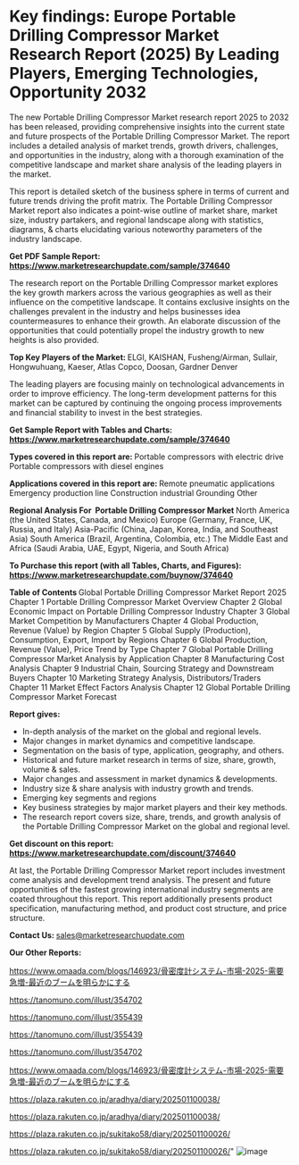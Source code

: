# Key findings: Europe Portable Drilling Compressor Market Research Report (2025) By Leading Players, Emerging Technologies, Opportunity 2032

The new Portable Drilling Compressor Market research report 2025 to 2032 has been released, providing comprehensive insights into the current state and future prospects of the Portable Drilling Compressor Market. The report includes a detailed analysis of market trends, growth drivers, challenges, and opportunities in the industry, along with a thorough examination of the competitive landscape and market share analysis of the leading players in the market.

This report is detailed sketch of the business sphere in terms of current and future trends driving the profit matrix. The Portable Drilling Compressor Market report also indicates a point-wise outline of market share, market size, industry partakers, and regional landscape along with statistics, diagrams, &amp; charts elucidating various noteworthy parameters of the industry landscape.

<strong><b>Get PDF Sample Report: <a href=https://www.marketresearchupdate.com/sample/374640>https://www.marketresearchupdate.com/sample/374640</a></b></strong>

The research report on the Portable Drilling Compressor market explores the key growth markers across the various geographies as well as their influence on the competitive landscape. It contains exclusive insights on the challenges prevalent in the industry and helps businesses idea countermeasures to enhance their growth. An elaborate discussion of the opportunities that could potentially propel the industry growth to new heights is also provided.

<strong><b>Top Key Players of the Market:
</b></strong>ELGI, KAISHAN, Fusheng/Airman, Sullair, Hongwuhuang, Kaeser, Atlas Copco, Doosan, Gardner Denver<strong><b>
</b></strong>

The leading players are focusing mainly on technological advancements in order to improve efficiency. The long-term development patterns for this market can be captured by continuing the ongoing process improvements and financial stability to invest in the best strategies.

<strong><b>Get Sample Report with Tables and Charts: <a href=https://www.marketresearchupdate.com/sample/374640>https://www.marketresearchupdate.com/sample/374640</a></b></strong>

<strong><b>Types covered in this report are:
</b></strong>Portable compressors with electric drive
Portable compressors with diesel engines<strong><b>
</b></strong>

<strong><b>Applications covered in this report are:
</b></strong>Remote pneumatic applications
Emergency production line
Construction industrial
Grounding
Other<strong><b>
</b></strong>

<strong><b>Regional Analysis For  Portable Drilling Compressor Market</b></strong><strong><b>
</b></strong>North America (the United States, Canada, and Mexico)
Europe (Germany, France, UK, Russia, and Italy)
Asia-Pacific (China, Japan, Korea, India, and Southeast Asia)
South America (Brazil, Argentina, Colombia, etc.)
The Middle East and Africa (Saudi Arabia, UAE, Egypt, Nigeria, and South Africa)

<strong><b>To Purchase this report (with all Tables, Charts, and Figures): <a href=https://www.marketresearchupdate.com/buynow/374640>https://www.marketresearchupdate.com/buynow/374640</a></b></strong>

<strong><b>Table of Contents</b></strong><strong><b>
</b></strong>Global Portable Drilling Compressor Market Report 2025
Chapter 1 Portable Drilling Compressor Market Overview
Chapter 2 Global Economic Impact on Portable Drilling Compressor Industry
Chapter 3 Global Market Competition by Manufacturers
Chapter 4 Global Production, Revenue (Value) by Region
Chapter 5 Global Supply (Production), Consumption, Export, Import by Regions
Chapter 6 Global Production, Revenue (Value), Price Trend by Type
Chapter 7 Global Portable Drilling Compressor Market Analysis by Application
Chapter 8 Manufacturing Cost Analysis
Chapter 9 Industrial Chain, Sourcing Strategy and Downstream Buyers
Chapter 10 Marketing Strategy Analysis, Distributors/Traders
Chapter 11 Market Effect Factors Analysis
Chapter 12 Global Portable Drilling Compressor Market Forecast

<strong><b>Report gives:</b></strong>

- In-depth analysis of the market on the global and regional levels.
- Major changes in market dynamics and competitive landscape.
- Segmentation on the basis of type, application, geography, and others.
- Historical and future market research in terms of size, share, growth, volume &amp; sales.
- Major changes and assessment in market dynamics &amp; developments.
- Industry size &amp; share analysis with industry growth and trends.
- Emerging key segments and regions
- Key business strategies by major market players and their key methods.
- The research report covers size, share, trends, and growth analysis of the Portable Drilling Compressor Market on the global and regional level.

<strong><b>Get discount on this report: <a href=https://www.marketresearchupdate.com/discount/374640>https://www.marketresearchupdate.com/discount/374640</a></b></strong>

At last, the Portable Drilling Compressor Market report includes investment come analysis and development trend analysis. The present and future opportunities of the fastest growing international industry segments are coated throughout this report. This report additionally presents product specification, manufacturing method, and product cost structure, and price structure.

<strong><b>Contact Us:
</b></strong>sales@marketresearchupdate.com

<strong>Our Other Reports:</strong>

<a href=https://www.omaada.com/blogs/146923/骨密度計システム-市場-2025-需要急増-最近のブームを明らかにする>https://www.omaada.com/blogs/146923/骨密度計システム-市場-2025-需要急増-最近のブームを明らかにする</a>

<a href=https://tanomuno.com/illust/354702>https://tanomuno.com/illust/354702</a>

<a href=https://tanomuno.com/illust/355439>https://tanomuno.com/illust/355439</a>

<a href=https://tanomuno.com/illust/355439>https://tanomuno.com/illust/355439</a>

<a href=https://tanomuno.com/illust/354702>https://tanomuno.com/illust/354702</a>

<a href=https://www.omaada.com/blogs/146923/骨密度計システム-市場-2025-需要急増-最近のブームを明らかにする>https://www.omaada.com/blogs/146923/骨密度計システム-市場-2025-需要急増-最近のブームを明らかにする</a>

<a href=https://plaza.rakuten.co.jp/aradhya/diary/202501100038/>https://plaza.rakuten.co.jp/aradhya/diary/202501100038/</a>

<a href=https://plaza.rakuten.co.jp/aradhya/diary/202501100038/>https://plaza.rakuten.co.jp/aradhya/diary/202501100038/</a>

<a href=https://plaza.rakuten.co.jp/sukitako58/diary/202501100026/>https://plaza.rakuten.co.jp/sukitako58/diary/202501100026/</a>

<a href=https://plaza.rakuten.co.jp/sukitako58/diary/202501100026/>https://plaza.rakuten.co.jp/sukitako58/diary/202501100026/</a>"
![image](https://github.com/user-attachments/assets/151b771d-8b04-4289-86c7-3cb46ec19ff4)
